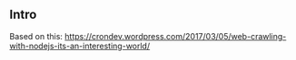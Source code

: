 ## Intro

Based on this: https://crondev.wordpress.com/2017/03/05/web-crawling-with-nodejs-its-an-interesting-world/

